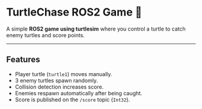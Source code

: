 # TurtleChase ROS2 Game 🐢

A simple **ROS2 game using turtlesim** where you control a turtle to catch enemy turtles and score points.  

---

## Features

- Player turtle (`turtle1`) moves manually.
- 3 enemy turtles spawn randomly.
- Collision detection increases score.
- Enemies respawn automatically after being caught.
- Score is published on the `/score` topic (`Int32`).



